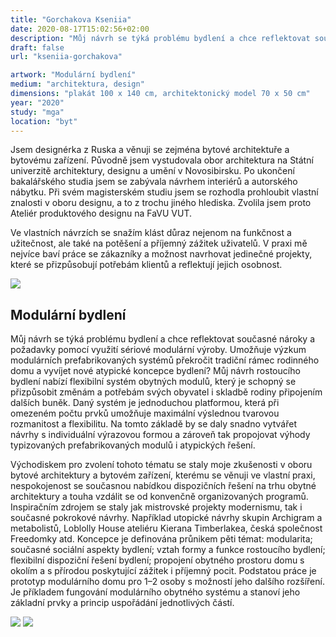 ```yaml
---
title: "Gorchakova Kseniia"
date: 2020-08-17T15:02:56+02:00
description: "Můj návrh se týká problému bydlení a chce reflektovat současné nároky a požadavky pomocí využití sériové modulární výroby. Umožňuje výzkum modulárních prefabrikovaných systémů překročit tradiční rámec rodinného domu a vyvíjet nové atypické koncepce bydlení?"
draft: false
url: "kseniia-gorchakova"

artwork: "Modulární bydlení"
medium: "architektura, design"
dimensions: "plakát 100 x 140 cm, architektonický model 70 x 50 cm"
year: "2020"
study: "mga"
location: "byt"
---
```


Jsem designérka z Ruska a věnuji se zejména bytové architektuře a bytovému zařízení. Původně jsem vystudovala obor architektura na Státní univerzitě architektury, designu a umění v Novosibirsku. Po ukončení bakalářského studia jsem se zabývala návrhem interiérů a autorského nábytku. Při svém magisterském studiu jsem se rozhodla prohloubit vlastní znalosti v oboru designu, a to z trochu jiného hlediska. Zvolila jsem proto Ateliér produktového designu na FaVU VUT. 

Ve vlastních návrzích se snažím klást důraz nejenom na funkčnost a užitečnost, ale také na potěšení a příjemný zážitek uživatelů. V praxi mě nejvíce baví práce se zákazníky a možnost navrhovat jedinečné projekty, které se přizpůsobují potřebám klientů a reflektují jejich osobnost. 

![](/students/gorchakova/1.jpg)

## Modulární bydlení

Můj návrh se týká problému bydlení a chce reflektovat současné nároky a požadavky pomocí využití sériové modulární výroby. Umožňuje výzkum modulárních prefabrikovaných systémů překročit tradiční rámec rodinného domu a vyvíjet nové atypické koncepce bydlení? Můj návrh rostoucího bydlení nabízí flexibilní systém obytných modulů, který je schopný se přizpůsobit změnám a potřebám svých obyvatel i skladbě rodiny připojením dalších buněk. Daný systém je jednoduchou platformou, která při omezeném počtu prvků umožňuje maximální výslednou tvarovou rozmanitost a flexibilitu. Na tomto základě by se daly snadno vytvářet návrhy s individuální výrazovou formou a zároveň tak propojovat výhody typizovaných prefabrikovaných modulů i atypických řešení.

Východiskem pro zvolení tohoto tématu se staly moje zkušenosti v oboru bytové architektury a bytovém zařízení, kterému se věnuji ve vlastní praxi, nespokojenost se současnou nabídkou dispozičních řešení na trhu obytné architektury a touha vzdálit se od konvenčně organizovaných programů. Inspiračním zdrojem se staly jak mistrovské projekty modernismu, tak i současné pokrokové návrhy. Například utopické návrhy skupin Archigram a metabolistů, Loblolly House ateliéru Kierana Timberlakea, česká společnost Freedomky atd. Koncepce je definována průnikem pěti témat: modularita; současné sociální aspekty bydlení; vztah formy a funkce rostoucího bydlení; flexibilní dispoziční řešení bydlení; propojení obytného prostoru domu s okolím a s přírodou poskytující zážitek i příjemný pocit. Podstatou práce je prototyp modulárního domu pro 1–2 osoby s možností jeho dalšího rozšíření. Je příkladem fungování modulárního obytného systému a stanoví jeho základní prvky a princip uspořádání jednotlivých částí.

![](/students/gorchakova/2.jpg)
![](/students/gorchakova/3.jpg)
